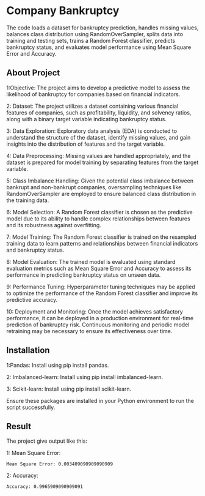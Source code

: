 # Company Bankruptcy
The code loads a dataset for bankruptcy prediction, handles missing values, balances class distribution using RandomOverSampler, splits data into training and testing sets, trains a Random Forest classifier, predicts bankruptcy status, and evaluates model performance using Mean Square Error and Accuracy.

## About Project
1:Objective: The project aims to develop a predictive model to assess the likelihood of bankruptcy for companies based on financial indicators.

2: Dataset: The project utilizes a dataset containing various financial features of companies, such as profitability, liquidity, and solvency ratios, along with a binary target variable indicating bankruptcy status.

3: Data Exploration: Exploratory data analysis (EDA) is conducted to understand the structure of the dataset, identify missing values, and gain insights into the distribution of features and the target variable.

4: Data Preprocessing: Missing values are handled appropriately, and the dataset is prepared for model training by separating features from the target variable.

5: Class Imbalance Handling: Given the potential class imbalance between bankrupt and non-bankrupt companies, oversampling techniques like RandomOverSampler are employed to ensure balanced class distribution in the training data.

6: Model Selection: A Random Forest classifier is chosen as the predictive model due to its ability to handle complex relationships between features and its robustness against overfitting.

7: Model Training: The Random Forest classifier is trained on the resampled training data to learn patterns and relationships between financial indicators and bankruptcy status.

8: Model Evaluation: The trained model is evaluated using standard evaluation metrics such as Mean Square Error and Accuracy to assess its performance in predicting bankruptcy status on unseen data.

9: Performance Tuning: Hyperparameter tuning techniques may be applied to optimize the performance of the Random Forest classifier and improve its predictive accuracy.

10: Deployment and Monitoring: Once the model achieves satisfactory performance, it can be deployed in a production environment for real-time prediction of bankruptcy risk. Continuous monitoring and periodic model retraining may be necessary to ensure its effectiveness over time.

## Installation
1:Pandas: Install using pip install pandas.

2: Imbalanced-learn: Install using pip install imbalanced-learn.

3: Scikit-learn: Install using pip install scikit-learn.

Ensure these packages are installed in your Python environment to run the script successfully.

## Result
The project give output like this:

1: Mean Square Error:
```
Mean Square Error: 0.003409090909090909
```
2: Accuracy:
```
Accuracy: 0.9965909090909091
```
